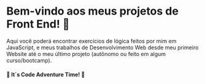 # Bem-vindo aos meus projetos de Front End! :wave: 

Aqui você poderá encontrar exercícios de lógica feitos por mim em JavaScript, e meus trabalhos de Desenvolvimento Web desde meu primeiro Website até o meu último projeto (autônomo ou feito em algum curso/bootcamp). 

 #### 	

 #### :rocket: It´s Code Adventure Time! :rocket:



